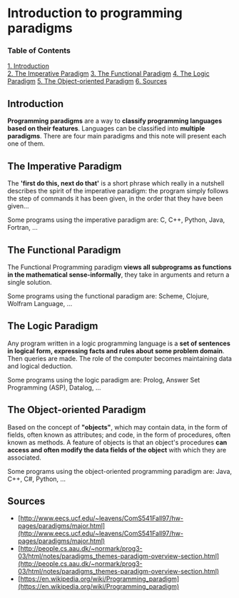 # Introduction to programming paradigms

### Table of Contents

[1. Introduction](#introduction)  
[2.  The Imperative Paradigm](#the-imperative-paradigm)
[3. The Functional Paradigm](#the-functional-paradigm)
[4. The Logic Paradigm](#the-logic-paradigm)
[5. The Object-oriented Paradigm](#the-object-oriented-paradigm)
[6. Sources](#sources)

## Introduction

**Programming paradigms** are a way to **classify programming languages based on their features**. Languages can be classified into **multiple paradigms**. There are four main paradigms and this note will present each one of them.

## The Imperative Paradigm

The **'first do this, next do that'** is a short phrase which really in a nutshell describes the spirit of the imperative paradigm: the program simply follows the step of commands it has been given, in the order that they have been given... 

Some programs using the imperative paradigm are: C, C++, Python, Java, Fortran, ...

## The Functional Paradigm

The Functional Programming paradigm **views all subprograms as functions in the mathematical sense-informally**, they take in arguments and return a single solution. 

Some programs using the functional paradigm are: Scheme, Clojure, Wolfram Language, ...

## The Logic Paradigm

Any program written in a logic programming language is a **set of sentences in logical form, expressing facts and rules about some problem domain**. Then queries are made. The role of the computer becomes maintaining data and logical deduction. 

Some programs using the logic paradigm are:  Prolog, Answer Set Programming (ASP), Datalog, ...

## The Object-oriented Paradigm

Based on the concept of **"objects"**, which may contain data, in the form of fields, often known as attributes; and code, in the form of procedures, often known as methods. A feature of objects is that an object's procedures **can access and often modify the data fields of the object** with which they are associated.

Some programs using the object-oriented programming paradigm are:  Java, C++, C#, Python, ...

## Sources

* [http://www.eecs.ucf.edu/~leavens/ComS541Fall97/hw-pages/paradigms/major.html](http://www.eecs.ucf.edu/~leavens/ComS541Fall97/hw-pages/paradigms/major.html)
* [http://people.cs.aau.dk/~normark/prog3-03/html/notes/paradigms_themes-paradigm-overview-section.html](http://people.cs.aau.dk/~normark/prog3-03/html/notes/paradigms_themes-paradigm-overview-section.html)
* [https://en.wikipedia.org/wiki/Programming_paradigm](https://en.wikipedia.org/wiki/Programming_paradigm)

